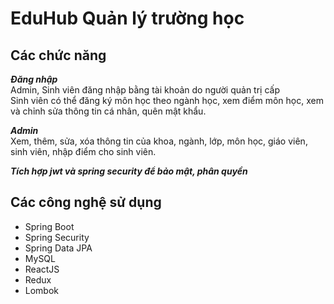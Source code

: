 # EduHub Quản lý trường học
## Các chức năng
***Đăng nhập***<br>
Admin, Sinh viên đăng nhập bằng tài khoản do người quản trị cấp<br>
Sinh viên có thể đăng ký môn học theo ngành học, xem điểm môn học, xem và chỉnh sửa thông tin cá nhân, quên mật khẩu.

***Admin***<br>
Xem, thêm, sửa, xóa thông tin của khoa, ngành, lớp, môn học, giáo viên, sinh viên, nhập điểm cho sinh viên.<br>

***Tích hợp jwt và spring security để bảo mật, phân quyền***<br>

## Các công nghệ sử dụng
* Spring Boot
* Spring Security
* Spring Data JPA
* MySQL
* ReactJS
* Redux
* Lombok
